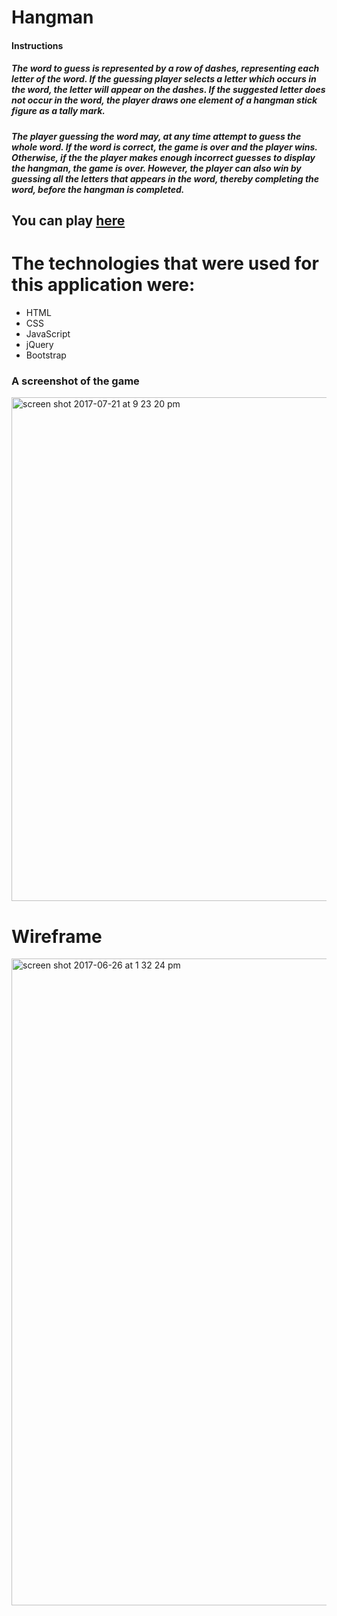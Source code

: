 # Hangman

#### Instructions

##### The word to guess is represented by a row of dashes, representing each letter of the word. If the guessing player selects a letter which occurs in the word, the letter will appear on the dashes. If the suggested letter does not occur in the word, the player draws one element of a hangman stick figure as a tally mark.

##### The player guessing the word may, at any time attempt to guess the whole word. If the word is correct, the game is over and the player wins. Otherwise, if the the player makes enough incorrect guesses to display the hangman, the game is over. However, the player can also win by guessing all the letters that appears in the word, thereby completing the word, before the hangman is completed.

## You can play [here](http://juggler-vivian-71626.bitballoon.com/)


# The technologies that were used for this application were:
* HTML
* CSS
* JavaScript
* jQuery
* Bootstrap

### A screenshot of the game

<img width="806" alt="screen shot 2017-07-21 at 9 23 20 pm" src="https://user-images.githubusercontent.com/22422858/28487247-e620c28e-6e5a-11e7-9500-13fed5c6ed85.png">

# Wireframe

<img width="1035" alt="screen shot 2017-06-26 at 1 32 24 pm" src="https://user-images.githubusercontent.com/22422858/27552071-f4ba5b02-5a73-11e7-9f5d-dfc5198d2cea.png">

